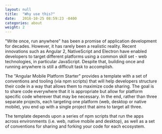 ```yaml
---
layout: null
title:  "Why use this?"
date:   2016-10-25 08:59:23 -0400
categories: about
weight: 2
---
```


"Write once, run anywhere" has been a promise of application development for decades. However, it has rarely been a realistic reality. Recent innovations such as Angular 2, NativeScript and Electron have enabled developers to target different platforms using a common skill set - web technologies, in particular JavaScript. Despite that, building once and running anywhere is still a difficult task to accomplish.

The "Angular Mobile Platform Starter" provides a template with a set of conventions and tooling (via npm scripts) that will help developers structure their code in a way that allows them to maximize code sharing. The goal is to share code everywhere that it is appropriate but allow for platform specific code wherever that may be necessary. In the end, rather than three separate projects, each targeting one platform (web, desktop or native mobile), you end up with a single project that aims to target all three.

The template depends upon a series of npm scripts that run the apps across environments (i.e. web, native mobile and desktop), as well as a set of conventions for sharing and forking your code for each ecosystem.